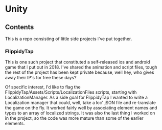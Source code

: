# Unity

## Contents
This is a repo consisting of little side projects I've put together. 

### FlippidyTap
This is one such project that constituted a self-released ios and android game that I put out in 2018.  I've shared the animation and script files, tough the rest of the project has been kept private because, well hey, who gives away their IP's for free these days?

Of specific interest, I'd like to flag the FlippidyTap/Assets/Scripts/LocalizationFiles scripts, starting with LocalizationManager.  As a side goal for FlippidyTap I wanted to write a Localization manager that could, well, take a loc' jSON file and re-translate the game on the fly.  It worked fairly well by associating element names and types to an array of localized strings.  It was also the last thing I worked on in the project, so the code was more mature than some of the earlier elements.
